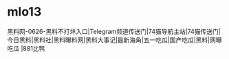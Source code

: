 # mlo13
黑料网-0626-黑料不打烊入口|Telegram频道传送门|74猫导航主站|74猫传送门|今日黑料|黑料社|黑料曝料网|黑料大事记|最新海角|五一吃瓜|国产吃瓜|黑料|网曝吃瓜 |881比鸭

